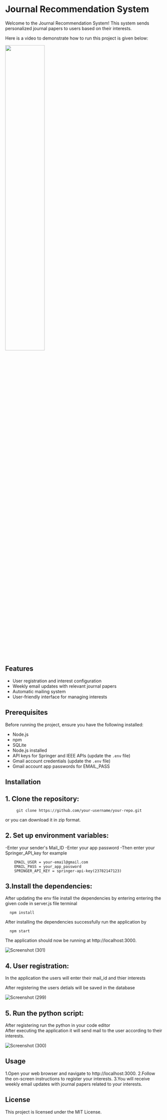 # Journal Recommendation System

Welcome to the Journal Recommendation System! This system sends personalized journal papers to users based on their interests.

Here is a video to demonstrate how to run this project is given below:

[<img src="https://www.searchenginejournal.com/wp-content/uploads/2017/11/AI-email-marketing.png" width="50%">](https://youtu.be/gYiiRj4i-j4 "Journal_ai")

## Features

- User registration and interest configuration
- Weekly email updates with relevant journal papers
- Automatic mailing system
- User-friendly interface for managing interests

## Prerequisites

Before running the project, ensure you have the following installed:

- Node.js 
- npm 
- SQLite 
- Node.js installed
- API keys for Springer and IEEE APIs (update the `.env` file)
- Gmail account credentials (update the `.env` file)
- Gmail account app passwords for EMAIL_PASS

## Installation

## 1. Clone the repository:

         git clone https://github.com/your-username/your-repo.git   

or you can download it in zip format.

## 2. Set up environment variables:
-Enter your sender's Mail_ID
-Enter your app password
-Then enter your Springer_API_key 
 for example

        EMAIL_USER = your-email@gmail.com
        EMAIL_PASS = your_app_password
        SPRINGER_API_KEY = springer-api-key(23782147123)


## 3.Install the dependencies:
After updating the env file install the dependencies by entering entering the given code in server.js file terminal

      npm install

After installing the dependencies successfully run the application by 

      npm start

The application should now be running at http://localhost:3000.

![Screenshot (301)](https://github.com/naveenrk7/journal_automation/assets/94048894/89aad617-1731-4c5f-98b4-166781f0cf51)




## 4. User registration:
In the application the users will enter their mail_id and thier interests
        
After registering the users detials will be saved in the database

![Screenshot (299)](https://github.com/naveenrk7/journal_automation/assets/94048894/fd51454e-d168-4f9e-ab7b-8d085c11cf61)


## 5. Run the python script:

After registering run the python in your code editor         
After executing the application it will send mail to the user according to their interests.

![Screenshot (300)](https://github.com/naveenrk7/journal_automation/assets/94048894/29084605-846a-4c32-9b58-73bbe4e5dcb9)

 

## Usage
1.Open your web browser and navigate to http://localhost:3000.
2.Follow the on-screen instructions to register your interests.
3.You will receive weekly email updates with journal papers related to your interests.

## License
This project is licensed under the MIT License.
